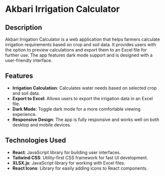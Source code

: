 # Akbari Irrigation Calculator

## Description
Akbari Irrigation Calculator is a web application that helps farmers calculate irrigation requirements based on crop and soil data. It provides users with the option to preview calculations and export them to an Excel file for further use. The app features dark mode support and is designed with a user-friendly interface.

## Features
- **Irrigation Calculation**: Calculates water needs based on selected crop and soil data.
- **Export to Excel**: Allows users to export the irrigation data in an Excel file.
- **Dark Mode**: Toggle dark mode for a more comfortable viewing experience.
- **Responsive Design**: The app is fully responsive and works well on both desktop and mobile devices.

## Technologies Used
- **React**: JavaScript library for building user interfaces.
- **Tailwind CSS**: Utility-first CSS framework for fast UI development.
- **XLSX.js**: JavaScript library for working with Excel files.
- **React Icons**: Library for easily adding icons to React components.